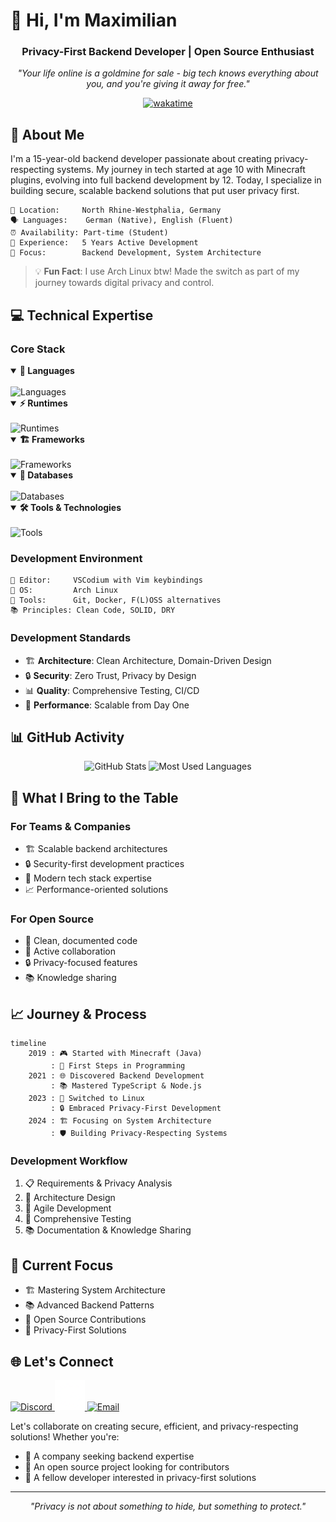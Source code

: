 # 👋 Hi, I'm Maximilian

<div align="center">

### Privacy-First Backend Developer | Open Source Enthusiast
*"Your life online is a goldmine for sale - big tech knows everything about you, and you're giving it away for free."*

[![wakatime](https://wakatime.com/badge/user/0ad8b047-7281-4bfc-9153-e679a73273f3/project/66e3e74d-0baf-4313-b02a-e37be2c693a8.svg)](https://wakatime.com/badge/user/0ad8b047-7281-4bfc-9153-e679a73273f3/project/66e3e74d-0baf-4313-b02a-e37be2c693a8)

</div>

## 🚀 About Me
I'm a 15-year-old backend developer passionate about creating privacy-respecting systems. My journey in tech started at age 10 with Minecraft plugins, evolving into full backend development by 12. Today, I specialize in building secure, scalable backend solutions that put user privacy first.

```plaintext
📍 Location:     North Rhine-Westphalia, Germany
🗣️ Languages:    German (Native), English (Fluent)
⏰ Availability: Part-time (Student)
💼 Experience:   5 Years Active Development
🎯 Focus:        Backend Development, System Architecture
```

> 💡 **Fun Fact**: I use Arch Linux btw! Made the switch as part of my journey towards digital privacy and control.

## 💻 Technical Expertise

### Core Stack
<div align="left">
  <details open>
    <summary><b>🔧 Languages</b></summary>
    <br>
    <img src="https://skillicons.dev/icons?i=ts,js,kotlin,java&theme=dark" alt="Languages"/>
  </details>

  <details open>
    <summary><b>⚡ Runtimes</b></summary>
    <br>
    <img src="https://skillicons.dev/icons?i=nodejs,bun&theme=dark" alt="Runtimes"/>
  </details>

  <details open>
    <summary><b>🏗️ Frameworks</b></summary>
    <br>
    <img src="https://skillicons.dev/icons?i=solidjs,nextjs,nuxtjs&theme=dark" alt="Frameworks"/>
  </details>

  <details open>
    <summary><b>💾 Databases</b></summary>
    <br>
    <img src="https://skillicons.dev/icons?i=supabase,postgres,mysql&theme=dark" alt="Databases"/>
  </details>

  <details open>
    <summary><b>🛠️ Tools & Technologies</b></summary>
    <br>
    <img src="https://skillicons.dev/icons?i=git,linux,docker&theme=dark" alt="Tools"/>
  </details>
</div>

### Development Environment
```plaintext
📝 Editor:     VSCodium with Vim keybindings
🐧 OS:         Arch Linux
🔧 Tools:      Git, Docker, F(L)OSS alternatives
📚 Principles: Clean Code, SOLID, DRY
```

### Development Standards
- 🏗️ **Architecture**: Clean Architecture, Domain-Driven Design
- 🔒 **Security**: Zero Trust, Privacy by Design
- 📊 **Quality**: Comprehensive Testing, CI/CD
- 🚀 **Performance**: Scalable from Day One

## 📊 GitHub Activity
<div align="center">
  <img height="180em" src="https://github-readme-stats.vercel.app/api?username=GuthmannDev&show_icons=true&theme=dark&include_all_commits=true&count_private=true" alt="GitHub Stats"/>
  <img height="180em" src="https://github-readme-stats.vercel.app/api/top-langs/?username=GuthmannDev&layout=compact&langs_count=8&theme=dark" alt="Most Used Languages"/>
</div>

## 🌟 What I Bring to the Table
### For Teams & Companies
- 🏗️ Scalable backend architectures
- 🔒 Security-first development practices
- 🚀 Modern tech stack expertise
- 📈 Performance-oriented solutions

### For Open Source
- 🌟 Clean, documented code
- 🤝 Active collaboration
- 🔒 Privacy-focused features
- 📚 Knowledge sharing

## 📈 Journey & Process

```mermaid
timeline
    2019 : 🎮 Started with Minecraft (Java)
         : 🚀 First Steps in Programming
    2021 : 🌐 Discovered Backend Development
         : 📚 Mastered TypeScript & Node.js
    2023 : 🐧 Switched to Linux
         : 🔒 Embraced Privacy-First Development
    2024 : 🏗️ Focusing on System Architecture
         : 🛡️ Building Privacy-Respecting Systems
```

### Development Workflow
1. 📋 Requirements & Privacy Analysis
2. 🎯 Architecture Design
3. 🔄 Agile Development
4. 🧪 Comprehensive Testing
5. 📚 Documentation & Knowledge Sharing

## 🔮 Current Focus
- 🏗️ Mastering System Architecture
- 📚 Advanced Backend Patterns
- 🌟 Open Source Contributions
- 🚀 Privacy-First Solutions

## 🌐 Let's Connect

<div align="left">
  <a href="https://discord.com/users/504014438383222804">
    <img src="https://skillicons.dev/icons?i=discord" alt="Discord" style="width: 48px; height: 48px;"/>
  </a>
  <a href="https://guthmann.dev">
    <img src="./guthmann.dev-light.png" alt="Website" style="width: 48px; height: 48px;"/>
  </a>
  <a href="mailto:maximilian@guthmann.dev">
    <img src="https://skillicons.dev/icons?i=gmail" alt="Email" style="width: 48px; height: 48px;"/>
  </a>
</div>

Let's collaborate on creating secure, efficient, and privacy-respecting solutions! Whether you're:
- 🏢 A company seeking backend expertise
- 🌟 An open source project looking for contributors
- 👥 A fellow developer interested in privacy-first solutions

---

<div align="center">

*"Privacy is not about something to hide, but something to protect."*

</div>
